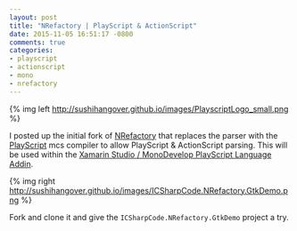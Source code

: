```yaml
---
layout: post
title: "NRefactory | PlayScript & ActionScript"
date: 2015-11-05 16:51:17 -0800
comments: true
categories: 
- playscript
- actionscript
- mono
- nrefactory
---
```

{% img left http://sushihangover.github.io/images/PlayscriptLogo_small.png %}

I posted up the initial fork of [NRefactory](https://github.com/PlayScriptRedux/NRefactory) that replaces the parser with the [PlayScript](https://github.com/PlayScriptRedux/playscript) mcs compiler to allow PlayScript & ActionScript parsing. This will be used within the [Xamarin Studio / MonoDevelop PlayScript Language Addin](https://github.com/PlayScriptRedux/PlayScript.Addin).

{% img right http://sushihangover.github.io/images/ICSharpCode.NRefactory.GtkDemo.png %}

Fork and clone it and give the `ICSharpCode.NRefactory.GtkDemo` project a try.
